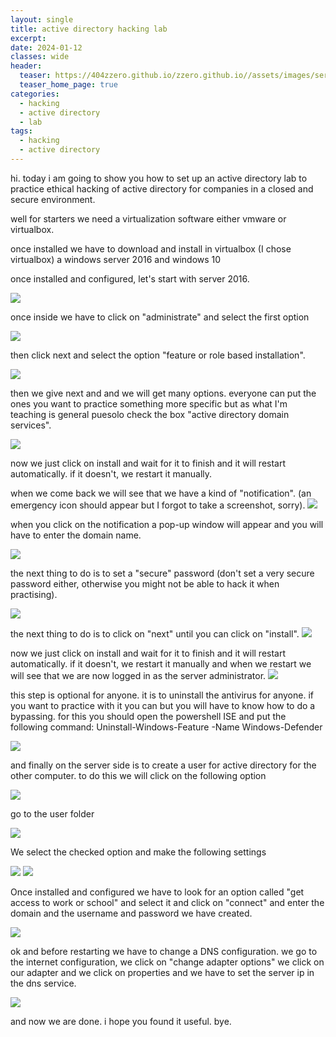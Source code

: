 ```yaml
---
layout: single
title: active directory hacking lab
excerpt:
date: 2024-01-12
classes: wide
header:
  teaser: https://404zzero.github.io/zzero.github.io//assets/images/server/party-1024x576.png
  teaser_home_page: true
categories:
  - hacking
  - active directory
  - lab
tags:  
  - hacking
  - active directory
---
```


hi. today i am going to show you how to set up an active directory lab to practice ethical hacking of active directory for companies in a closed and secure environment.

well for starters we need a virtualization software either vmware or virtualbox.



once installed we have to download and install in virtualbox (I chose virtualbox) a windows server 2016 and windows 10

once installed and configured, let's start with server 2016.

![](https://404zzero.github.io/zzero.github.io//assets/images/server/1.png)

once inside we have to click on "administrate" and select the first option 

![](https://404zzero.github.io/zzero.github.io//assets/images/server/3.PNG)

then click next and select the option "feature or role based installation".

![](https://404zzero.github.io/zzero.github.io//assets/images/server/3-2.PNG)

then we give next and and we will get many options. everyone can put the ones you want to practice something more specific but as what I'm teaching is general puesolo check the box "active directory domain services".

![](https://404zzero.github.io/zzero.github.io//assets/images/server/3-3.PNG)

now we just click on install and wait for it to finish and it will restart automatically. if it doesn't, we restart it manually.

when we come back we will see that we have a kind of "notification". 
(an emergency icon should appear but I forgot to take a screenshot, sorry).
![](https://404zzero.github.io/zzero.github.io//assets/images/server/3modi.png)

when you click on the notification a pop-up window will appear and you will have to enter the domain name.

![](https://404zzero.github.io/zzero.github.io//assets/images/server/5.png)

the next thing to do is to set a "secure" password (don't set a very secure password either, otherwise you might not be able to hack it when practising).

![](https://404zzero.github.io/zzero.github.io//assets/images/server/6.png)

the next thing to do is to click on "next" until you can click on "install". 
![](https://404zzero.github.io/zzero.github.io//assets/images/server/7.png)

now we just click on install and wait for it to finish and it will restart automatically. if it doesn't, we restart it manually and when we restart we will see that we are now logged in as the server administrator.
![](https://404zzero.github.io/zzero.github.io//assets/images/server/8.png)

this step is optional for anyone. it is to uninstall the antivirus for anyone. if you want to practice with it you can but you will have to know how to do a bypassing. for this you should open the powershell ISE and put the following command: Uninstall-Windows-Feature -Name Windows-Defender

![](https://404zzero.github.io/zzero.github.io//assets/images/server/9.png)

and finally on the server side is to create a user for active directory for the other computer. to do this we will click on the following option 

![](https://404zzero.github.io/zzero.github.io//assets/images/server/11-2.png)

go to the user folder

![](https://404zzero.github.io/zzero.github.io//assets/images/server/10.png)

We select the checked option and make the following settings

![](https://404zzero.github.io/zzero.github.io//assets/images/server/11.png)
![](https://404zzero.github.io/zzero.github.io//assets/images/server/12.png)


Once installed and configured we have to look for an option called "get access to work or school" and select it and click on "connect" and enter the domain and the username and password we have created.

![](https://404zzero.github.io/zzero.github.io//assets/images/server/13.png)

ok and before restarting we have to change a DNS configuration. we go to the internet configuration, we click on "change adapter options" we click on our adapter and we click on properties and we have to set the server ip in the dns service. 

![](https://404zzero.github.io/zzero.github.io//assets/images/server/14.png)

and now we are done. i hope you found it useful. bye.
